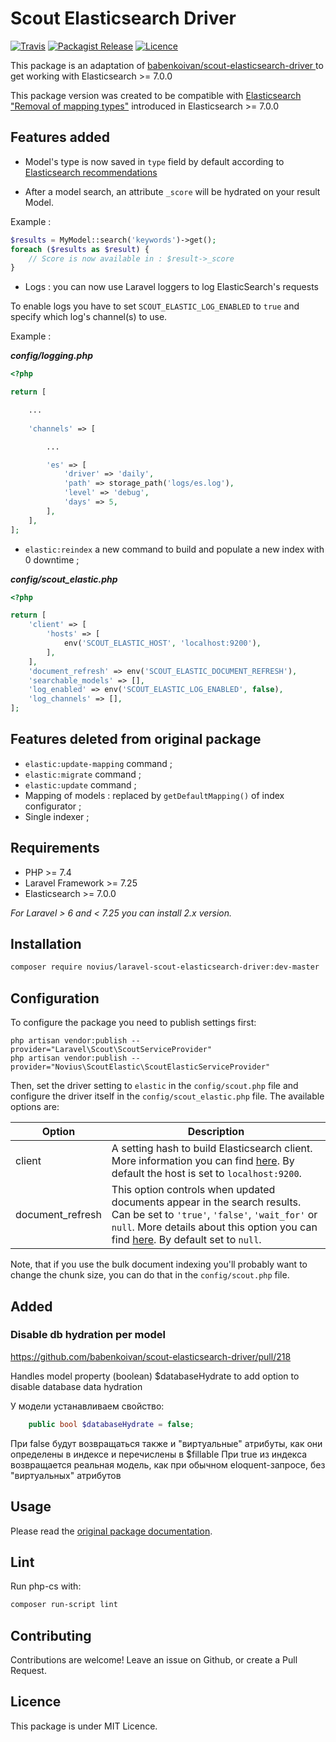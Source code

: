 # Scout Elasticsearch Driver
[![Travis](https://img.shields.io/travis/novius/laravel-scout-elasticsearch-driver.svg?maxAge=1800&style=flat-square)](https://travis-ci.org/novius/laravel-scout-elasticsearch-driver)
[![Packagist Release](https://img.shields.io/packagist/v/novius/laravel-scout-elasticsearch-driver.svg?maxAge=1800&style=flat-square)](https://packagist.org/packages/novius/laravel-scout-elasticsearch-driver)
[![Licence](https://img.shields.io/packagist/l/novius/laravel-scout-elasticsearch-driver.svg?maxAge=1800&style=flat-square)](https://github.com/novius/laravel-scout-elasticsearch-driver#licence)

This package is an adaptation of [babenkoivan/scout-elasticsearch-driver ](https://github.com/babenkoivan/scout-elasticsearch-driver) to get working with Elasticsearch >= 7.0.0

This package version was created to be compatible with [Elasticsearch "Removal of mapping types"](https://www.elastic.co/guide/en/elasticsearch/reference/7.x/removal-of-types.html#removal-of-types) introduced in Elasticsearch >= 7.0.0

## Features added

* Model's type is now saved in `type` field by default according to [Elasticsearch recommendations](https://www.elastic.co/guide/en/elasticsearch/reference/7.x/removal-of-types.html#_custom_type_field)

* After a model search, an attribute `_score` will be hydrated on your result Model.

Example : 

```php
$results = MyModel::search('keywords')->get();
foreach ($results as $result) {
    // Score is now available in : $result->_score
}
```

* Logs : you can now use Laravel loggers to log ElasticSearch's requests

To enable logs you have to set `SCOUT_ELASTIC_LOG_ENABLED` to `true` and specify which log's channel(s) to use.

Example :

***config/logging.php***
```php
<?php

return [

    ...
    
    'channels' => [

        ...

        'es' => [
            'driver' => 'daily',
            'path' => storage_path('logs/es.log'),
            'level' => 'debug',
            'days' => 5,
        ],
    ],
];
```

* `elastic:reindex` a new command to build and populate a new index with 0 downtime ;

***config/scout_elastic.php***
```php
<?php

return [
    'client' => [
        'hosts' => [
            env('SCOUT_ELASTIC_HOST', 'localhost:9200'),
        ],
    ],
    'document_refresh' => env('SCOUT_ELASTIC_DOCUMENT_REFRESH'),
    'searchable_models' => [],
    'log_enabled' => env('SCOUT_ELASTIC_LOG_ENABLED', false),
    'log_channels' => [],
];
```

## Features deleted from original package

* `elastic:update-mapping` command ;
* `elastic:migrate` command ;
* `elastic:update` command ;
* Mapping of models : replaced by `getDefaultMapping()` of index configurator ;
* Single indexer ;

## Requirements

* PHP >= 7.4
* Laravel Framework >= 7.25
* Elasticsearch >= 7.0.0

*For Laravel > 6 and < 7.25 you can install 2.x version.*

## Installation

```sh
composer require novius/laravel-scout-elasticsearch-driver:dev-master
```

## Configuration

To configure the package you need to publish settings first:

```
php artisan vendor:publish --provider="Laravel\Scout\ScoutServiceProvider"
php artisan vendor:publish --provider="Novius\ScoutElastic\ScoutElasticServiceProvider"
```

Then, set the driver setting to `elastic` in the `config/scout.php` file and configure the driver itself in the `config/scout_elastic.php` file.
The available options are:

Option | Description
--- | ---
client | A setting hash to build Elasticsearch client. More information you can find [here](https://www.elastic.co/guide/en/elasticsearch/client/php-api/current/configuration.html#_building_the_client_from_a_configuration_hash). By default the host is set to `localhost:9200`.
document_refresh | This option controls when updated documents appear in the search results. Can be set to `'true'`, `'false'`, `'wait_for'` or `null`. More details about this option you can find [here](https://www.elastic.co/guide/en/elasticsearch/reference/current/docs-refresh.html). By default set to `null`.

Note, that if you use the bulk document indexing you'll probably want to change the chunk size, you can do that in the `config/scout.php` file.


## Added

### Disable db hydration per model
https://github.com/babenkoivan/scout-elasticsearch-driver/pull/218

Handles model property (boolean) $databaseHydrate to add option to disable database data hydration

У модели устанавливаем свойство:
```php
    public bool $databaseHydrate = false;
```
При false будут возвращаться также и "виртуальные" атрибуты, как они определены в индексе и перечислены в $fillable
При true из индекса возвращается реальная модель, как при обычном eloquent-запросе, без "виртуальных" атрибутов

## Usage

Please read the [original package documentation](https://github.com/babenkoivan/scout-elasticsearch-driver). 

## Lint

Run php-cs with:

```sh
composer run-script lint
```

## Contributing

Contributions are welcome!
Leave an issue on Github, or create a Pull Request.


## Licence

This package is under MIT Licence.
